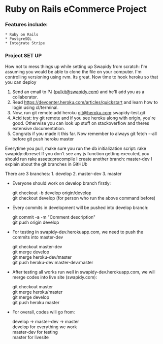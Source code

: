 Ruby on Rails eCommerce Project
==============================
### Features include:
	* Ruby on Rails
	* PostgreSQL
	* Integrate Stripe

### Project SET UP

How not to mess things up while setting up Swapidy from scratch:
I'm assuming you would be able to clone the file on your computer.
I'm controlling versioning using rvm. Its great.
Now time to hook heroku so that you can deploy

1) Send an email to PJ (pulkit@swapidy.com) and he'll add you as a collaborator. <br />
2) Read https://devcenter.heroku.com/articles/quickstart and learn how to login using cl/terminal. <br />
3) Now, run git remote add heroku git@heroku.com:swapidy-test.git <br />
4) Acid test: try git remote and if you see heroku along with origin, you're good. Otherwise you can look up stuff on stackoverflow and theres extensive documentation.<br />
5) Congrats if you made it this far. Now remember to always git fetch --all before git push heroku master <br />

Everytime you pull, make sure you run the db initialization script: rake swapidy:db:reset
If you don't see any js function getting executed, you should run rake assets:precompile
I create another branch: master-dev
I explain about the git branches in GitHUb

There are 3 branches:
	1. develop
	2. master-dev
	3. master

- Everyone should work on develop branch firstly:

	git checkout -b develop origin/develop <br />
	git checkout develop (for person who run the above command before) <br />

- Every commits in development will be pushed into develop branch:

	git commit -a -m "Comment description" <br />
	git push origin develop <br />

- For testing in swapidy-dev.herokuapp.com, we need to push the commits into master-dev

	git checkout master-dev <br />
	git merge develop <br />
	git merge heroku-dev/master <br />
	git push heroku-dev master-dev:master <br />

- After testing all works run well in swapidy-dev.herokuapp.com, we will merge codes into live site (swapidy.com):

	git checkout master <br />
	git merge heroku/master <br />
	git merge develop <br />
	git push heroku master <br />

- For overall, codes will go from:

	develop -> master-dev -> master <br />
	develop for everything we work <br />
	master-dev for testing <br />
	master for livesite
